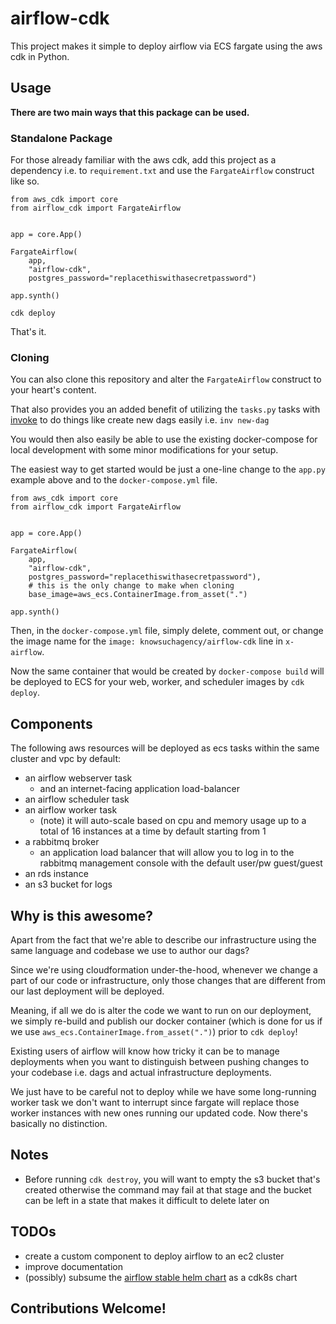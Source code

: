 # airflow-cdk

This project makes it simple to deploy airflow via ECS fargate using the aws cdk in Python.

## Usage

**There are two main ways that this package can be used.**

### Standalone Package

For those already familiar with the aws cdk, add this project
as a dependency i.e. to `requirement.txt` and use the `FargateAirflow`
construct like so.

```python3
from aws_cdk import core
from airflow_cdk import FargateAirflow


app = core.App()

FargateAirflow(
    app,
    "airflow-cdk",
    postgres_password="replacethiswithasecretpassword")

app.synth()
```

`cdk deploy`

That's it.

### Cloning

You can also clone this repository and alter the `FargateAirflow` construct
to your heart's content.

That also provides you an added benefit of utilizing the `tasks.py` tasks
with [invoke](http://www.pyinvoke.org) to do things like create new dags easily
i.e. `inv new-dag`

You would then also easily be able to use the existing docker-compose for local development
with some minor modifications for your setup.

The easiest way to get started would be just a one-line change to the `app.py` example above
and to the `docker-compose.yml` file.

```python3
from aws_cdk import core
from airflow_cdk import FargateAirflow


app = core.App()

FargateAirflow(
    app,
    "airflow-cdk",
    postgres_password="replacethiswithasecretpassword"),
    # this is the only change to make when cloning
    base_image=aws_ecs.ContainerImage.from_asset(".")

app.synth()
```

Then, in the `docker-compose.yml` file, simply delete, comment out, or change the image name
for the `image: knowsuchagency/airflow-cdk` line in `x-airflow`.

Now the same container that would be created by `docker-compose build` will be deployed to ECS for your web, worker, and 
scheduler images by `cdk deploy`.


## Components

The following aws resources will be deployed as ecs tasks within the same cluster and vpc by default:

* an airflow webserver task
  * and an internet-facing application load-balancer
* an airflow scheduler task
* an airflow worker task
  * (note) it will auto-scale based on cpu and memory usage up to a total of 16 instances at a time by default starting from 1
* a rabbitmq broker
  * an application load balancer that will allow you to log in to
    the rabbitmq management console with the default user/pw guest/guest
* an rds instance
* an s3 bucket for logs

## Why is this awesome?

Apart from the fact that we're able to describe our infrastructure using the same language and codebase we use to author 
our dags?

Since we're using cloudformation under-the-hood, whenever we change a part of our code or infrastructure, only those
changes that are different from our last deployment will be deployed.

Meaning, if all we do is alter the code we want to run on our deployment, we simply re-build and publish our docker
container (which is done for us if we use `aws_ecs.ContainerImage.from_asset(".")`) prior to `cdk deploy`!

Existing users of airflow will know how tricky it can be to manage deployments when you want to distinguish between
pushing changes to your codebase i.e. dags and actual infrastructure deployments.

We just have to be careful not to deploy while we have some long-running worker task we don't want to interrupt since 
fargate will replace those worker instances with new ones running our updated code. 
Now there's basically no distinction.

## Notes

* Before running `cdk destroy`, you will want to empty the s3 bucket that's created otherwise the command may fail at
  that stage and the bucket can be left in a state that makes it difficult to delete later on

## TODOs

* create a custom component to deploy airflow to an ec2 cluster
* improve documentation
* (possibly) subsume the [airflow stable helm chart](https://hub.helm.sh/charts/stable/airflow) as a cdk8s chart

## Contributions Welcome!